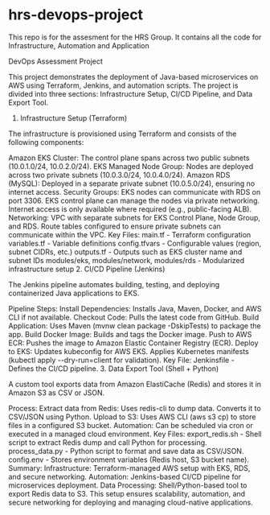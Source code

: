 # hrs-devops-project
This repo is for the assesment for the HRS Group. It contains all the code for Infrastructure, Automation and Application


DevOps Assessment Project

This project demonstrates the deployment of Java-based microservices on AWS using Terraform, Jenkins, and automation scripts. The project is divided into three sections: Infrastructure Setup, CI/CD Pipeline, and Data Export Tool.

1. Infrastructure Setup (Terraform)

The infrastructure is provisioned using Terraform and consists of the following components:

Amazon EKS Cluster: The control plane spans across two public subnets (10.0.1.0/24, 10.0.2.0/24).
EKS Managed Node Group: Nodes are deployed across two private subnets (10.0.3.0/24, 10.0.4.0/24).
Amazon RDS (MySQL): Deployed in a separate private subnet (10.0.5.0/24), ensuring no internet access.
Security Groups:
EKS nodes can communicate with RDS on port 3306.
EKS control plane can manage the nodes via private networking.
Internet access is only available where required (e.g., public-facing ALB).
Networking:
VPC with separate subnets for EKS Control Plane, Node Group, and RDS.
Route tables configured to ensure private subnets can communicate within the VPC.
Key Files:
main.tf - Terraform configuration
variables.tf - Variable definitions
config.tfvars - Configurable values (region, subnet CIDRs, etc.)
outputs.tf - Outputs such as EKS cluster name and subnet IDs
modules/eks, modules/network, modules/rds - Modularized infrastructure setup
2. CI/CD Pipeline (Jenkins)

The Jenkins pipeline automates building, testing, and deploying containerized Java applications to EKS.

Pipeline Steps:
Install Dependencies: Installs Java, Maven, Docker, and AWS CLI if not available.
Checkout Code: Pulls the latest code from GitHub.
Build Application: Uses Maven (mvnw clean package -DskipTests) to package the app.
Build Docker Image: Builds and tags the Docker image.
Push to AWS ECR: Pushes the image to Amazon Elastic Container Registry (ECR).
Deploy to EKS:
Updates kubeconfig for AWS EKS.
Applies Kubernetes manifests (kubectl apply --dry-run=client for validation).
Key File:
Jenkinsfile - Defines the CI/CD pipeline.
3. Data Export Tool (Shell + Python)

A custom tool exports data from Amazon ElastiCache (Redis) and stores it in Amazon S3 as CSV or JSON.

Process:
Extract data from Redis:
Uses redis-cli to dump data.
Converts it to CSV/JSON using Python.
Upload to S3:
Uses AWS CLI (aws s3 cp) to store files in a configured S3 bucket.
Automation:
Can be scheduled via cron or executed in a managed cloud environment.
Key Files:
export_redis.sh - Shell script to extract Redis dump and call Python for processing.
process_data.py - Python script to format and save data as CSV/JSON.
config.env - Stores environment variables (Redis host, S3 bucket name).
Summary:
Infrastructure: Terraform-managed AWS setup with EKS, RDS, and secure networking.
Automation: Jenkins-based CI/CD pipeline for microservices deployment.
Data Processing: Shell/Python-based tool to export Redis data to S3.
This setup ensures scalability, automation, and secure networking for deploying and managing cloud-native applications.


